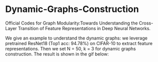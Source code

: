 # Dynamic-Graphs-Construction
Official Codes for Graph Modularity:Towards Understanding the Cross-Layer Transition of Feature Representations in Deep Neural Networks.

We give an example to understand the dynamic graphs:
we leverage pretrained ResNet18 (Top1 acc: 94.78%) on CIFAR-10 to extract feature representations. Then we set N = 50, k = 3 for dynamic graphs construction. The result is shown in the gif below:


